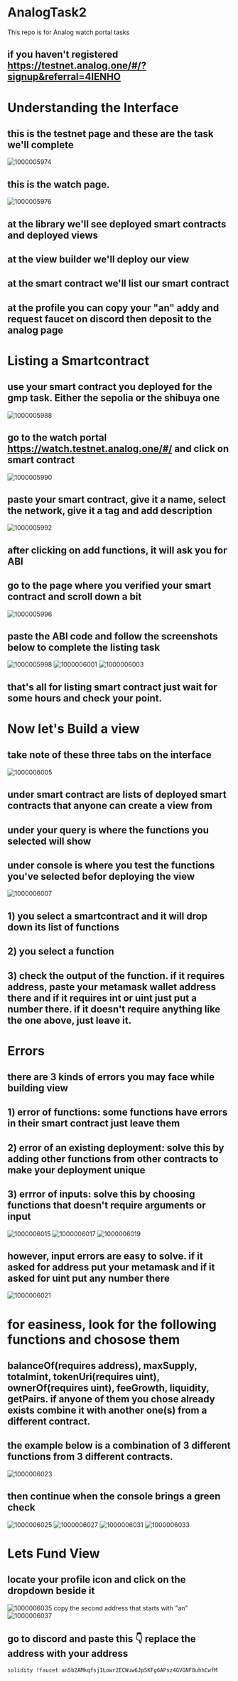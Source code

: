 # AnalogTask2
This repo is for Analog watch portal tasks

## if you haven't registered https://testnet.analog.one/#/?signup&referral=4IENHO
# Understanding the Interface 
## this is the testnet page and these are the task we'll complete
![1000005974](https://github.com/user-attachments/assets/747b3fb5-a3d9-4bc6-860c-948e87ae0ac3)
## this is the watch page.
![1000005976](https://github.com/user-attachments/assets/d354deec-90d5-4b62-a236-c922556bbf0a)
## at the library we'll see deployed smart contracts and deployed views 
## at the view builder we'll deploy our view
## at the smart contract we'll list our smart contract 
## at the profile you can copy your "an" addy and request faucet on discord then deposit to the analog page

# Listing a Smartcontract
## use your smart contract you deployed for the gmp task. Either the sepolia or the shibuya one
![1000005988](https://github.com/user-attachments/assets/03dfe0e1-909f-49e1-b183-4b4b83d530c7)
## go to the watch portal https://watch.testnet.analog.one/#/ and click on smart contract 
![1000005990](https://github.com/user-attachments/assets/0265cf81-0b3f-483d-81c6-4e5a960c365e)
## paste your smart contract, give it a name, select the network, give it a tag and add description
![1000005992](https://github.com/user-attachments/assets/49b63ecf-6b95-49ea-a406-3102ed21a891)
## after clicking on add functions, it will ask you for ABI
## go to the page where you verified your smart contract and scroll down a bit
![1000005996](https://github.com/user-attachments/assets/c0afe9cf-da7c-4914-9f80-b916670d008f)
## paste the ABI code and follow the screenshots below to complete the listing task
![1000005998](https://github.com/user-attachments/assets/9ceb0f97-8b5c-4dc2-9432-91b4e9de5032)
![1000006001](https://github.com/user-attachments/assets/991e8e61-3080-491c-8a11-5dc6903436d1)
![1000006003](https://github.com/user-attachments/assets/bf50de43-d15e-40ec-a815-3bc676dbaac1)
## that's all for listing smart contract just wait for some hours and check your point.

# Now let's Build a view
## take note of these three tabs on the interface
![1000006005](https://github.com/user-attachments/assets/8fef2cbb-31d7-4e74-a98f-f6397859ca20)
## under smart contract are lists of deployed smart contracts that anyone can create a view from
## under your query is where the functions you selected will show
## under console is where you test the functions you've selected befor deploying the view
![1000006007](https://github.com/user-attachments/assets/d94d7ed3-f989-47bf-84ca-a50e8f8e2394)
## 1) you select a smartcontract and it will drop down its list of functions 
## 2) you select a function
## 3) check the output of the function. if it requires address, paste your metamask wallet address there and if it requires int or uint just put a number there. if it doesn't require anything like the one above, just leave it.
# Errors
## there are 3 kinds of errors you may face while building view
## 1) error of functions: some functions have errors in their smart contract just leave them
## 2) error of an existing deployment: solve this by adding other functions from other contracts to make your deployment unique
## 3) errror of inputs: solve this by choosing functions that doesn't require arguments or input
![1000006015](https://github.com/user-attachments/assets/7b639789-6468-4e40-901f-97178ac8e0af)
![1000006017](https://github.com/user-attachments/assets/0e94b28d-6ac2-4a5a-bf6c-c85a58c93269)
![1000006019](https://github.com/user-attachments/assets/9e0d7442-81d8-4935-b268-32c1f5f88da4)
## however, input errors are easy to solve. if it asked for address put your metamask and if it asked for uint put any number there
![1000006021](https://github.com/user-attachments/assets/ba7a99e0-edbb-4b64-801c-134bd4ea1b1f)
# for easiness, look for the following functions and chosose them
## balanceOf(requires address), maxSupply, totalmint, tokenUri(requires uint), ownerOf(requires uint), feeGrowth, liquidity, getPairs. if anyone of them you chose already exists combine it with another one(s) from a different contract.
## the example below is a combination of 3 different functions from 3 different contracts.
![1000006023](https://github.com/user-attachments/assets/839d005c-4ed3-4e35-93f7-ad4ecddac190)

## then continue when the console brings a green check
![1000006025](https://github.com/user-attachments/assets/96f3d784-a86b-4aa4-bd52-caae5272a742)
![1000006027](https://github.com/user-attachments/assets/93681451-62e1-483c-beab-b4ddbcf76fec)
![1000006031](https://github.com/user-attachments/assets/6909557a-06e4-459a-a13c-4c5b47c88783)
![1000006033](https://github.com/user-attachments/assets/514576ea-6a19-43e6-88c3-4eff507a9d8a)

# Lets Fund View
## locate your profile icon and click on the dropdown beside it
![1000006035](https://github.com/user-attachments/assets/95fa5790-a886-4fb2-a015-f41bd0639b03)
copy the second address that starts with "an"
![1000006037](https://github.com/user-attachments/assets/81b8eced-6c56-44ef-91bd-52737dff2b7b)
## go to discord and paste this 👇 replace the address with your address
```solidity !faucet an5b2AMkqfsj1Lowr2ECWuw6JpSKFg6APsz4GVGNF8uhhCwfM ```


